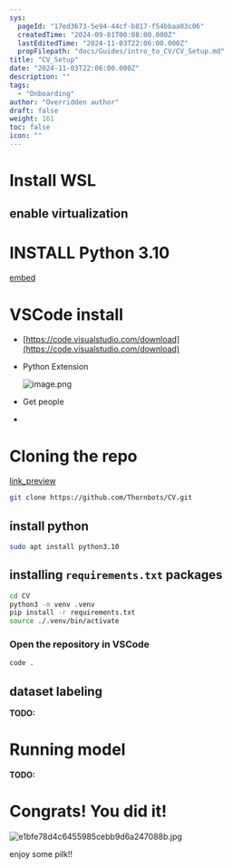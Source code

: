 ```yaml
---
sys:
  pageId: "17ed3673-5e94-44cf-b817-f54bbaa03c06"
  createdTime: "2024-09-01T00:08:00.000Z"
  lastEditedTime: "2024-11-03T22:06:00.000Z"
  propFilepath: "docs/Guides/intro_to_CV/CV_Setup.md"
title: "CV_Setup"
date: "2024-11-03T22:06:00.000Z"
description: ""
tags:
  - "Onboarding"
author: "Overridden author"
draft: false
weight: 161
toc: false
icon: ""
---
```


# Install WSL

## enable virtualization

# INSTALL Python 3.10

[embed](https://www.rose-hulman.edu/class/csse/csse132/2425a/labs/prelab1-wsl2.html)

# VSCode install

- [https://code.visualstudio.com/download](https://code.visualstudio.com/download)
- Python Extension

	![image.png](https://prod-files-secure.s3.us-west-2.amazonaws.com/d518164a-d88e-44d1-a4ee-3adb3bd8bce0/d82b6650-a5e4-4d3c-b8c9-93d817dae00e/image.png?X-Amz-Algorithm=AWS4-HMAC-SHA256&X-Amz-Content-Sha256=UNSIGNED-PAYLOAD&X-Amz-Credential=ASIAZI2LB466QKKR3X2H%2F20250624%2Fus-west-2%2Fs3%2Faws4_request&X-Amz-Date=20250624T121647Z&X-Amz-Expires=3600&X-Amz-Security-Token=IQoJb3JpZ2luX2VjEDQaCXVzLXdlc3QtMiJHMEUCIDCmlvOaxpeLNGtN1UwVKw1RQk6DU6PdDUl78gMJtV6xAiEA7t%2BUBGIHWZR7fiFsFQbLl43QbyIQiTyo%2Bg52ibMlx%2BYq%2FwMILRAAGgw2Mzc0MjMxODM4MDUiDKRvqD1AWcAN4nN9PyrcA1cLYstXZZ%2BL%2FGCN0zyId%2FQUsx3bAXDaYxzW%2BU6EXV5hWO9OC1osM0CMe0mJVH%2BbFblxImBhHiAFp%2ByjS6mHZXK2SCCh0hAVCBC%2FO3WjQR68%2BMYvsFfraQLQtFPq6CoDIwHHAEsbq9P1medHsxW2e5AoLpE0B0Jf7%2FgmryqgyZMHSnwt3%2FP6vSFfSLWDJ4QLtLcqiTil%2BJLqm9iL3UXefb0ZmDRKAClK3KyhIWHWPMWKZmJCOEnTDF17IN4HGP2WghZ1i1N6334GQtWt5Y1AOARVo42GPW%2Fcwl8t7eVcCN6XrRKxg%2BEMNW4m1WrkKL%2Bz%2Bl8LgA6B3T585fgZgsh7Qv4iQGxmNOYW%2FwU8tjCZLKa8Axl3FbuRuuARnHn%2FXk%2BbD17RCqgvALqpst4aJSaYK15OpZDmDDdiq8xfddk%2BJYQMs5tX0qZd485X1SuV0Ts6847yRD0ExOz6kkIYI%2FAoCHsdQ5Wye%2FH1WigfdnmoWwtTp5V2S%2B5WNugqNMlSm%2BaBtRcQ%2BLSAcfzmgg3tRyo0zWUchl0C7nfUSoWxCoHItOiZ5cU%2BQRpX%2Bpk3G5sMrSqBRvgPnxZyqR1WQvxbRpG5Kux2inkEgaYIhquSW3dfvAPiDWSCeup55aQEgfLQMNKi6sIGOqUB8t1cJE5oNiJLCio%2BKPg55JivySIRx1O95r8xOTrR%2B%2BykjsLKRFSlfd5X58oS%2BtcFYw7MHEuoUZd%2FeSdQ5DbZQIqwmAZic2LG%2FMyEUmxSxfo1CY%2BZ1%2FKF%2BwzU9tPV0MSRvl0UEAWVU81V%2F3JPclHpPl8NKu6qbjspap2E0xQMKIFPYEOSjay%2FYfOw1j3SUkjeRA1xzfYGt%2Fx3k5p05RGAz4jGkYns&X-Amz-Signature=fc37770d28922b0f9b2043ca71bf9fd812df8e2ca4c432473be4635b99a4e30c&X-Amz-SignedHeaders=host&x-amz-checksum-mode=ENABLED&x-id=GetObject)
- Get people
- 

# Cloning the repo

[link_preview](https://github.com/Thornbots/CV/)

```bash
git clone https://github.com/Thornbots/CV.git
```

## install python

```bash
sudo apt install python3.10
```

## installing `requirements.txt` packages

```bash
cd CV
python3 -m venv .venv
pip install -r requirements.txt
source ./.venv/bin/activate
```

### Open the repository in VSCode

```bash
code .
```

## dataset labeling  

**TODO:**

# Running model

**TODO:**

# Congrats! You did it!

![e1bfe78d4c6455985cebb9d6a247088b.jpg](https://prod-files-secure.s3.us-west-2.amazonaws.com/d518164a-d88e-44d1-a4ee-3adb3bd8bce0/7d1ce04e-65d6-40c8-814d-754280e9515a/e1bfe78d4c6455985cebb9d6a247088b.jpg?X-Amz-Algorithm=AWS4-HMAC-SHA256&X-Amz-Content-Sha256=UNSIGNED-PAYLOAD&X-Amz-Credential=ASIAZI2LB46622PPX2JO%2F20250624%2Fus-west-2%2Fs3%2Faws4_request&X-Amz-Date=20250624T121645Z&X-Amz-Expires=3600&X-Amz-Security-Token=IQoJb3JpZ2luX2VjEDQaCXVzLXdlc3QtMiJIMEYCIQCm3LiJ8v%2FlI9t9%2FwTnW9moooqasLKLhC4nEnAGC%2FaqbgIhANcP2i1CYUYtvx8QMqKfai6LU%2FnaRR%2Fb8dBhfy%2ByC9%2FJKv8DCC0QABoMNjM3NDIzMTgzODA1Igwe1%2F47kR2kDQ4AA50q3AO6kvthFzpp1O5C%2B%2BuUG%2BATxuCrKe9bXXLPQ3V%2B3Y5kDBM4XmhScHyZadcLGyylpYv5zEy4OeZQqqWfpdQ2ersvA5C5cGsG%2F5JJYEcDrMmPTKBV98H2CqigMjKglR74lfgHx6lcjMqt5NM7qO2uc2s9Bu5R6nHP9tcEGHX7dFrTMX3vyagbrFv1rXl%2FTTI%2BYvCKXriOW6bGQLLMoa1RFCnPV4esu%2FIs1tWvnRUmsuCGqjyUvalSb8FIFyw0r5GeA8t4VODUDHAP0h93FVGBaf2CmCYeUAXYHjJmWHcuFJdCu825YWL%2FpTkEUPMh9VjtJPpp6Sss7J2GMhbce0itKCUdsYjPQ%2B9iOrScHUVU5385sMaVga1%2BpE8aLdcoLdhSJCu%2BC79dC6Wz8VJdOJm%2FB6GWDsTSFSqUbRfCzivebFPluL1TU2edRNN945CAs6nFTBZNhfCz8LrgYmFqIo3mpJh%2BQF1wo8CfkjPpVSOfNYFfnH4dEjgqZ%2B7LzhBj8GQ0Fw0F4zH%2Bcc53LnRR63B6%2Fuil4hNBsmcsxhJQwNHEz36tUS06AREzGn76b4FzDomtJ%2Fd2YlJk5o0i%2FS7%2FNcrIDw9B4RF3DA851HR35rbQth%2BZfeRbUoDb1XN%2FK3JWZDDGourCBjqkAfTbJXrkCQ%2F7FTTrnTBQZNsH8GkuKw7fqfdREmZQQlxbVKSqdAz1qjaNsnFrkdrbA77Xm%2Firh5EfEtiILoqnwLPa3cJC99itC2%2B3Mya%2FmNngHxVmo7R7aiDjsj8diUzXY6%2Bt7%2FSlvGX5yCCHK0IoVgaiwkzaVOkuj6S2699qZWp37WZuqPfd88UJXlQwFExCcQVrbZ1rwktF7iRBGxw2E%2B86wZBY&X-Amz-Signature=e412664d856c69b8a40d6bbd0e15d8d861c1896c1fdc885f4f065f4f1eaddf71&X-Amz-SignedHeaders=host&x-amz-checksum-mode=ENABLED&x-id=GetObject)

enjoy some pilk!!
